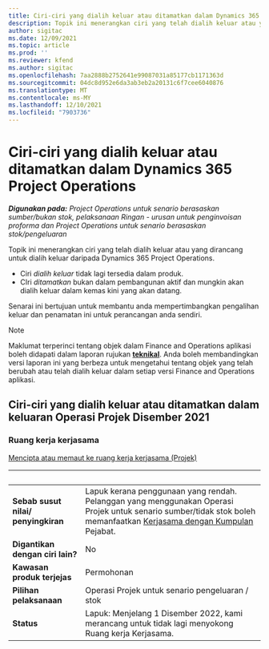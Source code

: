 ```yaml
---
title: Ciri-ciri yang dialih keluar atau ditamatkan dalam Dynamics 365 Project Operations
description: Topik ini menerangkan ciri yang telah dialih keluar atau yang dirancang untuk dialih keluar daripada Dynamics 365 Project Operations.
author: sigitac
ms.date: 12/09/2021
ms.topic: article
ms.prod: ''
ms.reviewer: kfend
ms.author: sigitac
ms.openlocfilehash: 7aa2888b2752641e99087031a85177cb1171363d
ms.sourcegitcommit: 04dc8d952e6da3ab3eb2a20131c6f7cee6040876
ms.translationtype: MT
ms.contentlocale: ms-MY
ms.lasthandoff: 12/10/2021
ms.locfileid: "7903736"
---
```

# <a name="removed-or-deprecated-features-in-dynamics-365-project-operations"></a>Ciri-ciri yang dialih keluar atau ditamatkan dalam Dynamics 365 Project Operations

_**Digunakan pada:** Project Operations untuk senario berasaskan sumber/bukan stok, pelaksanaan Ringan - urusan untuk penginvoisan proforma dan Project Operations untuk senario berasaskan stok/pengeluaran_

Topik ini menerangkan ciri yang telah dialih keluar atau yang dirancang untuk dialih keluar daripada Dynamics 365 Project Operations.

- Ciri *dialih keluar* tidak lagi tersedia dalam produk.
- CIri *ditamatkan* bukan dalam pembangunan aktif dan mungkin akan dialih keluar dalam kemas kini yang akan datang.

Senarai ini bertujuan untuk membantu anda mempertimbangkan pengalihan keluar dan penamatan ini untuk perancangan anda sendiri.

> [!NOTE]
> Maklumat terperinci tentang objek dalam Finance and Operations aplikasi boleh didapati dalam laporan rujukan [**teknikal**](/dynamics/s-e/global/axtechrefrep_61). Anda boleh membandingkan versi laporan ini yang berbeza untuk mengetahui tentang objek yang telah berubah atau telah dialih keluar dalam setiap versi Finance and Operations aplikasi.

## <a name="features-removed-or-deprecated-in-the-project-operations-december-2021-release"></a>Ciri-ciri yang dialih keluar atau ditamatkan dalam keluaran Operasi Projek Disember 2021

### <a name="collaboration-workspaces"></a>Ruang kerja kerjasama

[Mencipta atau memaut ke ruang kerja kerjasama (Projek)](/dynamicsax-2012/appuser-itpro/create-or-link-to-a-collaboration-workspace-project)

| &nbsp; | &nbsp; |
|--------|--------|
| **Sebab susut nilai/ penyingkiran** | Lapuk kerana penggunaan yang rendah. Pelanggan yang menggunakan Operasi Projek untuk senario sumber/tidak stok boleh memanfaatkan [Kerjasama dengan Kumpulan](../project-management/collaboration-groups.md) Pejabat. |
| **Digantikan dengan ciri lain?** | No |
| **Kawasan produk terjejas** | Permohonan  |
| **Pilihan pelaksanaan** | Operasi Projek untuk senario pengeluaran / stok |
| **Status** | Lapuk: Menjelang 1 Disember 2022, kami merancang untuk tidak lagi menyokong Ruang kerja Kerjasama. |
